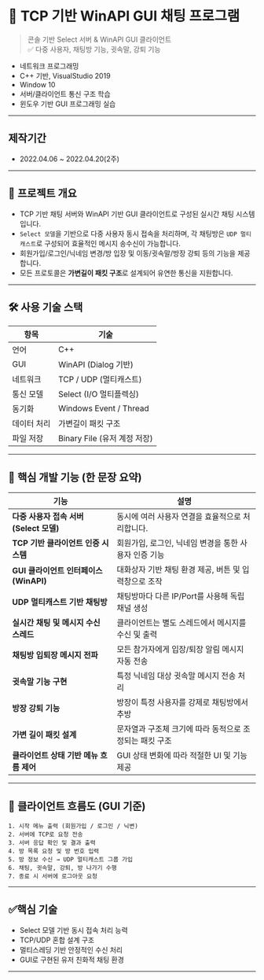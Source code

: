 
# 💬 TCP 기반 WinAPI GUI 채팅 프로그램

> 콘솔 기반 Select 서버 & WinAPI GUI 클라이언트  
> ✅ 다중 사용자, 채팅방 기능, 귓속말, 강퇴 기능

- 네트워크 프로그래밍
- C++ 기반, VisualStudio 2019
- Window 10
- 서버/클라이언트 통신 구조 학습
- 윈도우 기반 GUI 프로그래밍 실습

---

## 제작기간
- 2022.04.06 ~ 2022.04.20(2주)

---

## 📌 프로젝트 개요

- TCP 기반 채팅 서버와 WinAPI 기반 GUI 클라이언트로 구성된 실시간 채팅 시스템입니다.
- `Select 모델`을 기반으로 다중 사용자 동시 접속을 처리하며, 각 채팅방은 `UDP 멀티캐스트`로 구성되어 효율적인 메시지 송수신이 가능합니다.
- 회원가입/로그인/닉네임 변경/방 입장 및 이동/귓속말/방장 강퇴 등의 기능을 제공합니다.
- 모든 프로토콜은 **가변길이 패킷 구조**로 설계되어 유연한 통신을 지원합니다.

---

## 🛠️ 사용 기술 스택

| 항목       | 기술 |
|------------|------|
| 언어       | C++ |
| GUI        | WinAPI (Dialog 기반) |
| 네트워크   | TCP / UDP (멀티캐스트) |
| 통신 모델 | Select (I/O 멀티플렉싱) |
| 동기화     | Windows Event / Thread |
| 데이터 처리 | 가변길이 패킷 구조 |
| 파일 저장  | Binary File (유저 계정 저장) |

---

## 🧩 핵심 개발 기능 (한 문장 요약)

| 기능 | 설명 |
|------|------|
| **다중 사용자 접속 서버 (Select 모델)** | 동시에 여러 사용자 연결을 효율적으로 처리합니다. |
| **TCP 기반 클라이언트 인증 시스템** | 회원가입, 로그인, 닉네임 변경을 통한 사용자 인증 기능 |
| **GUI 클라이언트 인터페이스 (WinAPI)** | 대화상자 기반 채팅 환경 제공, 버튼 및 입력창으로 조작 |
| **UDP 멀티캐스트 기반 채팅방** | 채팅방마다 다른 IP/Port를 사용해 독립 채널 생성 |
| **실시간 채팅 및 메시지 수신 스레드** | 클라이언트는 별도 스레드에서 메시지를 수신 및 출력 |
| **채팅방 입퇴장 메시지 전파** | 모든 참가자에게 입장/퇴장 알림 메시지 자동 전송 |
| **귓속말 기능 구현** | 특정 닉네임 대상 귓속말 메시지 전송 처리 |
| **방장 강퇴 기능** | 방장이 특정 사용자를 강제로 채팅방에서 추방 |
| **가변 길이 패킷 설계** | 문자열과 구조체 크기에 따라 동적으로 조정되는 패킷 구조 |
| **클라이언트 상태 기반 메뉴 흐름 제어** | GUI 상태 변화에 따라 적절한 UI 및 기능 제공 |

---


## 🧭 클라이언트 흐름도 (GUI 기준)

```
1. 시작 메뉴 출력 (회원가입 / 로그인 / 닉변)
2. 서버에 TCP로 요청 전송
3. 서버 응답 확인 및 결과 출력
4. 방 목록 요청 및 방 번호 입력
5. 방 정보 수신 → UDP 멀티캐스트 그룹 가입
6. 채팅, 귓속말, 강퇴, 방 나가기 수행
7. 종료 시 서버에 로그아웃 요청
```
---

## ✅핵심 기술

- Select 모델 기반 동시 접속 처리 능력
- TCP/UDP 혼합 설계 구조
- 멀티스레딩 기반 안정적인 수신 처리
- GUI로 구현된 유저 친화적 채팅 환경

---
